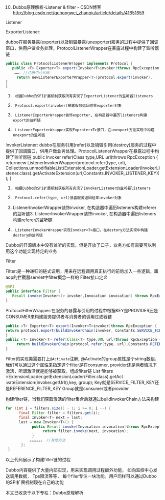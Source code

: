 

10. Dubbo原理解析-Listener & filter - CSDN博客 http://blog.csdn.net/quhongwei_zhanqiu/article/details/41651659

Listener

ExporterListener:

dubbo在服务暴露(exporter)以及销毁暴露(unexporter)服务的过程中提供了回调窗口，供用户做业务处理。ProtocolListenerWrapper在暴露过程中构建了监听器链

```java
public class ProtocolListenerWrapper implements Protocol {
   public <T> Exporter<T> export(Invoker<T>invoker)throws RpcException {
    ……. //注册中心代码
     return newListenerExporterWrapper<T>(protocol.export(invoker),                Collections.unmodifiableList(ExtensionLoader.getExtensionLoader(ExporterListener.class).getActivateExtension(invoker.getUrl(),Constants.EXPORTER_LISTENER_KEY)));
}
}
```
1.      根据Dubbo的SPI扩展机制获取所有实现了ExporterListener的监听器listeners
2.      Protocol.export(invoker)暴露服务返回结果exporter对象
3.      ListenerExporterWrapper装饰exporter, 在构造器中遍历listeners构建export的监听链
4.      ListenerExporterWrapper实现Exproter<T>接口，在unexport方法实现中构建unexport的监听链
 
InvokerListener:
dubbo在服务引用(refer)以及销毁引用(destroy)服务的过程中提供了回调窗口，供用户做业务处理。ProtocolListenerWrapper在暴露过程中构建了监听器链
public <T> Invoker<T> refer(Class<T> type,URL url)throws RpcException {
returnnew ListenerInvokerWrapper<T>(protocol.refer(type, url),               Collections.unmodifiableList(ExtensionLoader.getExtensionLoader(InvokerListener.class).getActivateExtension(url,Constants.INVOKER_LISTENER_KEY)));
}
1.      根据Dubbo的SPI扩展机制获取所有实现了InvokerListener的监听器listeners
2.      Protocol.refer(type, url)暴露服务返回结果invoker对象
  3. ListenerInvokerWrapper装饰invoker, 在构造器中遍历listeners构建referer的监听链3.      ListenerInvokerWrapper装饰invoker, 在构造器中遍历listeners构建referer的监听链
4.      ListenerInvokerWrapper实现Invoker<T>接口，在destory方法实现中构建destory的监听链
 
Dubbo的开源版本中没有监听的实现，但是开放了口子，业务方如有需要可以利用这个功能实现特定的业务
 
 
Filter

Filter:是一种递归的链式调用，用来在远程调用真正执行的前后加入一些逻辑，跟aop的拦截器servlet中filter概念一样的
Filter接口定义
```java
@SPI
public interface Filter {
   Result invoke(Invoker<?> invoker,Invocation invocation) throws RpcException;
}
```
ProtocolFilterWrapper:在服务的暴露与引用的过程中根据KEY是PROVIDER还是CONSUMER来构建服务提供者与消费者的调用过滤器链
```java
public <T> Exporter<T> export(Invoker<T>invoker)throws RpcException {
return protocol.export(buildInvokerChain(invoker, Constants.SERVICE_FILTER_KEY, Constants.PROVIDER));
}
public <T> Invoker<T> refer(Class<T> type,URL url)throws RpcException {
     return buildInvokerChain(protocol.refer(type, url),Constants.REFERENCE_FILTER_KEY, Constants.CONSUMER);
}
```
Filter的实现类需要打上`@Activate`注解, @Activate的group属性是个string数组，我们可以通过这个属性来指定这个filter是在consumer, provider还是两者情况下激活，所谓激活就是能够被获取，组成filter链
List<Filter> filters =ExtensionLoader.getExtensionLoader(Filter.class).getAct ivateExtension(invoker.getUrl(),key, group);
Key就是SERVICE_FILTER_KEY还是REFERENCE_FILTER_KEY
Group就是consumer或者provider
 
构建filter链，当我们获取激活的filter集合后就通过buildInvokerChain方法来构建
```java
for (int i = filters.size() - 1; i >= 0; i --) {
      final Filter filter = filters.get(i);
      final Invoker<T> next = last;
      last = new Invoker<T>() {
            public Result invoke(Invocation invocation)throws RpcException {
                 return filter.invoke(next, invocation);
            }
           。。。。。。。 //其他方法
       };
 }
```
以上代码展示了构建filter链的过程
 
Dubbo内容提供了大量内部实现，用来实现调用过程额外功能， 如向监控中心发送调用数据， Tps限流等等， 每个filer专注一块功能。用户同样可以通过Dubbo的SPI扩展机制现在自己的功能

本文已收录于以下专栏：Dubbo原理解析